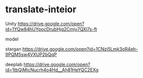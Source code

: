 # translate-inteior
Unity
https://drive.google.com/open?id=1YQw84hUYpocDrubHjg2Cmjy7QXl7s-ft

model

stargan
https://drive.google.com/open?id=1CNzj5Lmk3oR4eh-9PQM5sw4VXUP2bQqP

deeplab
https://drive.google.com/open?id=1tbQjMicNucrh4o4Hd__Ah81HeYQC2EXg
